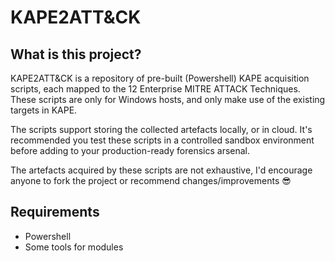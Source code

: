 # KAPE2ATT&CK

## What is this project?

KAPE2ATT&CK is a repository of pre-built (Powershell) KAPE acquisition scripts, each mapped to the 12 Enterprise MITRE ATTACK Techniques. These scripts are only for Windows hosts, and only make use of the existing targets in KAPE.

The scripts support storing the collected artefacts locally, or in cloud. It's recommended you test these scripts in a controlled sandbox environment before adding to your production-ready forensics arsenal.

The artefacts acquired by these scripts are not exhaustive, I'd encourage anyone to fork the project or recommend changes/improvements 😎

## Requirements
* Powershell
* Some tools for modules
